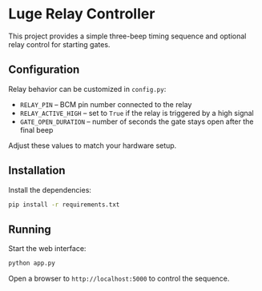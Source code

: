 # Luge Relay Controller

This project provides a simple three-beep timing sequence and optional relay control for starting gates.

## Configuration

Relay behavior can be customized in `config.py`:

- `RELAY_PIN` – BCM pin number connected to the relay
- `RELAY_ACTIVE_HIGH` – set to `True` if the relay is triggered by a high signal
- `GATE_OPEN_DURATION` – number of seconds the gate stays open after the final beep

Adjust these values to match your hardware setup.

## Installation

Install the dependencies:

```bash
pip install -r requirements.txt
```

## Running

Start the web interface:

```bash
python app.py
```

Open a browser to `http://localhost:5000` to control the sequence.

